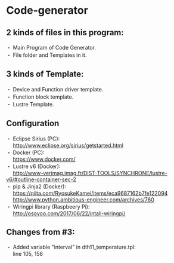 # Code-generator
## 2 kinds of files in this program:
・ Main Program of Code Generator. <br />
・ File folder and Templates in it. <br />

## 3 kinds of Template:
・ Device and Function driver template. <br />
・ Function block template. <br />
・ Lustre Template.

## Configuration
・ Eclipse Sirius (PC): <br/>
&emsp; http://www.eclipse.org/sirius/getstarted.html <br />
・ Docker (PC): <br />
&emsp; https://www.docker.com/ <br />
・ Lustre v6 (Docker): <br />
&emsp; http://www-verimag.imag.fr/DIST-TOOLS/SYNCHRONE/lustre-v6/#outline-container-sec-2 <br />
・ pip & Jinja2 (Docker): <br />
&emsp; https://qiita.com/RyosukeKamei/items/eca9687162b7fe122094 <br />
&emsp; http://www.python.ambitious-engineer.com/archives/760 <br />
・ Wiringpi library (Raspbeery Pi): <br />
&emsp; http://osoyoo.com/2017/06/22/intall-wiringpi/ <br />

## Changes from #3:
・ Added variable "interval" in dth11_temperature.tpl: <br />
&emsp; line 105, 158 <br />
